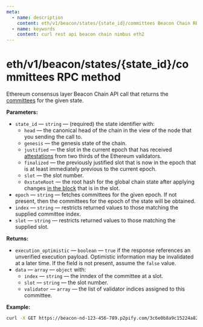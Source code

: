 ```yaml
---
meta:
  - name: description
    content: eth/v1/beacon/states/{state_id}/committees Beacon Chain REST API call details and examples.
  - name: keywords
    content: curl rest api beacon chain nimbus eth2
---
```


# eth/v1/beacon/states/{state_id}/committees RPC method

Ethereum consensus layer Beacon Chain API call that returns the [committees](https://ethereum.org/en/glossary/#committee) for the given state.

**Parameters:**

* `state_id` — `string` — (required) the state identifier with:
  * `head` — the canonical head of the chain in the view of the node that you sending the call to.
  * `genesis` — the genesis state of the chain.
  * `justified` — the slot in the current epoch that has received [attestations](https://ethereum.org/en/developers/docs/consensus-mechanisms/pos/attestations/) from two thirds of the Ethereum validators.
  * `finalized` — the previously justified slot that is now in the epoch that is at least immediately previous to the current epoch.
  * `slot` — the slot number.
  * `0xstateRoot` — the root hash for the global chain state after applying changes [in the block](https://ethereum.org/en/developers/docs/blocks/) that is in the slot.
* `epoch` — `string` — fetches committees for the given epoch. If not present, then the committees for the epoch of the state will be obtained.
* `index` — `string` — restricts returned values to those matching the supplied committee index.
* `slot` — `string` — restricts returned values to those matching the supplied slot.


**Returns:**

* `execution_optimistic` — `boolean` — `true` if the response references an unverified execution payload. Optimistic information may be invalidated at a later time. If the field is not present, assume the `false` value.
* `data` — `array` — `object` with:
  * `index` — `string` — the inndex of the committee at a slot.
  * `slot` — `string` — the slot number.
  * `validator` — `array` — the list of validator indices assigned to this committee.

**Example:**

``` sh
curl -X GET https://beacon-nd-123-456-789.p2pify.com/3c6e0b8a9c15224a8228b9a98ca1531d/eth/v1/beacon/states/head/committees
```

